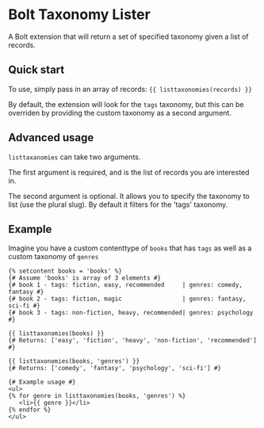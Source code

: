 Bolt Taxonomy Lister
======================

A Bolt extension that will return a set of specified taxonomy given a list of records.

Quick start
-------

To use, simply pass in an array of records: `{{ listtaxonomies(records) }}`

By default, the extension will look for the `tags` taxonomy, but this can be overriden by providing the custom taxonomy as a second argument.


Advanced usage
-------
`listtaxanomies` can take two arguments.

The first argument is required, and is the list of records you are interested in.

The second argument is optional. It allows you to specify the taxonomy to list (use the plural slug). By default it filters for the 'tags' taxonomy.

Example
-------
Imagine you have a custom contenttype of `books` that has `tags` as well as a custom taxonomy of `genres`

    {% setcontent books = 'books' %}
    {# Assume 'books' is array of 3 elements #}
    {# book 1 - tags: fiction, easy, recommended     | genres: comedy, fantasy #}
    {# book 2 - tags: fiction, magic                 | genres: fantasy, sci-fi #}
    {# book 3 - tags: non-fiction, heavy, recommended| genres: psychology #}
 
    {{ listtaxonomies(books) }}
    {# Returns: ['easy', 'fiction', 'heavy', 'non-fiction', 'recommended'] #}
 
    {{ listtaxonomies(books, 'genres') }}
    {# Returns: ['comedy', 'fantasy', 'psychology', 'sci-fi'] #}
 
    {# Example usage #}
    <ul>
    {% for genre in listtaxonomies(books, 'genres') %}
       <li>{{ genre }}</li>
    {% endfor %}
    </ul>
